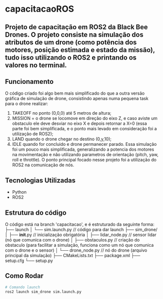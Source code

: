 # capacitacaoROS
Projeto de capacitação em ROS2 da Black Bee Drones. O projeto consiste na simulação dos atributos de um drone (como potência dos motores, posição estimada e estado da missão), tudo isso utilizando o ROS2 e printando os valores no terminal.
---
## Funcionamento
O código criado foi algo bem mais simplificado do que a outra versão gráfica de simulação de drone, consistindo apenas numa pequena task para o drone realizar:
1. TAKEOFF no ponto (0,0,0) até 5 metros de altura;
2. MISSION = o drone se locomove em direção do eixo Z, e caso aviste um obstaculo ele deve desviar no eixo X e depois retornar a X=0 (essa parte foi bem simplificada, e o ponto mais levado em consideração  foi a utilização de ROS2);
3. LAND quando o drone chegar no destino (0,y,10);
4. IDLE quando for concluido e drone permanecer parado.
Essa simulação foi um pouco mais simplificada, generalizando a potencia dos motores na movimentação e não utilizando parametros de orientação (pitch, yaw, roll e throttle). O ponto principal focado nesse projeto foi a utilização do ROS2 na comunicação de nós.
   
## Tecnologias Utilizadas
- Python
- ROS2

## Estrutura do código
O código está na branch 'capacitacao', e é estruturado da seguinte forma:
├── launch
│   └── sim.launch.py // código para dar launch
├── sim_drone/
│   ├── __init__.py // inicialização obrigatória
│   ├── lidar_node.py // sensor lidar (nó que comunica com o drone)
│   ├── obstaculos.py // criação do obstaculo (para facilitar a simulação, funciona como um nó que comunica com o drone e o sensor)
│   └── drone_node.py // nó do drone (arquivo principal da simulação)
├── CMakeLists.txt
├── package.xml
├── setup.cfg
└── setup.py

## Como Rodar
```bash
# Comando launch
ros2 launch sim_drone sim.launch.py

